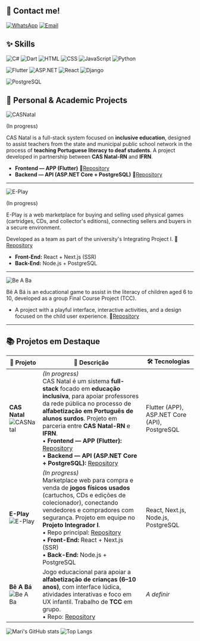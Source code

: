 ## 💌 Contact me!
[![WhatsApp](https://img.shields.io/badge/WhatsApp-A8E6CF?style=for-the-badge&logo=whatsapp&logoColor=006400)](https://wa.me/5584988594714)
[![Email](https://img.shields.io/badge/Email-FF9999?style=for-the-badge&logo=gmail&logoColor=8B0000)](mailto:araujosl.mariana@gmail.com)


## ✨ Skills
![C#](https://img.shields.io/badge/C%23-FF8DAA?style=for-the-badge&logo=c-sharp&logoColor=4B0082)
![Dart](https://img.shields.io/badge/Dart-BAA0FF?style=for-the-badge&logo=dart&logoColor=4B0082)
![HTML](https://img.shields.io/badge/HTML-A8E6CF?style=for-the-badge&logo=html5&logoColor=4B0082)
![CSS](https://img.shields.io/badge/CSS-FFD3B6?style=for-the-badge&logo=css3&logoColor=4B0082)
![JavaScript](https://img.shields.io/badge/JavaScript-FFF59D?style=for-the-badge&logo=javascript&logoColor=4B0082)
![Python](https://img.shields.io/badge/Python-87CEEB?style=for-the-badge&logo=python&logoColor=003366)

![Flutter](https://img.shields.io/badge/Flutter-7FDBFF?style=for-the-badge&logo=flutter&logoColor=003366)
![ASP.NET](https://img.shields.io/badge/ASP.NET-CDA0DD?style=for-the-badge&logo=dotnet&logoColor=4B0082)
![React](https://img.shields.io/badge/React-FF8DAA?style=for-the-badge&logo=react&logoColor=4B0082)
![Django](https://img.shields.io/badge/Django-A8E6CF?style=for-the-badge&logo=django&logoColor=4B0082)

![PostgreSQL](https://img.shields.io/badge/PostgreSQL-FFF59D?style=for-the-badge&logo=postgresql&logoColor=4B0082)



## 🌷 Personal & Academic Projects

![CASNatal](https://img.shields.io/badge/Full_Stack-CAS_Natal-FFB7C5?style=for-the-badge)  

(In progress)

CAS Natal is a full-stack system focused on **inclusive education**, designed to assist teachers from the state and municipal public school network in the process of **teaching Portuguese literacy to deaf students**.  A project developed in partnership between **CAS Natal-RN** and **IFRN**.
- **Frontend — APP (Flutter)** 🔗[Repository](https://github.com/mari-arujjo/APP-CAS-Natal) 
- **Backend — API (ASP.NET Core + PostgreSQL)** 🔗[Repository](https://github.com/mari-arujjo/CAS-Natal-Api)  
---
  
![E-Play](https://img.shields.io/badge/Front_End-E_PLAY-A8E6CF?style=for-the-badge)  

(In progress)

E-Play is a web marketplace for buying and selling used physical games (cartridges, CDs, and collector's editions), connecting sellers and buyers in a secure environment. 

Developed as a team as part of the university's Integrating Project I. 🔗 [Repository](https://github.com/ThalysRD/e-play)
- **Front-End:** React + Next.js (SSR)
- **Back-End:** Node.js + PostgreSQL  

---
![Be A Ba](https://img.shields.io/badge/Game_Development-Be_A_Ba-87CEEB?style=for-the-badge)

Bê A Bá is an educational game to assist in the literacy of children aged 6 to 10, developed as a group Final Course Project (TCC).
- A project with a playful interface, interactive activities, and a design focused on the child user experience. 🔗[Repository](https://github.com/mari-arujjo/Be-A-Ba)
---
## 📚 Projetos em Destaque

| 🧩 **Projeto** | 🧠 **Descrição** | 🛠️ **Tecnologias** |
|---|---|---|
| **CAS Natal**<br><img alt="CASNatal" src="https://img.shields.io/badge/Full_Stack-CAS_Natal-FFB7C5?style=for-the-badge"> | *(In progress)*<br>CAS Natal é um sistema **full-stack** focado em **educação inclusiva**, para apoiar professores da rede pública no processo de **alfabetização em Português de alunos surdos**. Projeto em parceria entre **CAS Natal-RN** e **IFRN**.<br>• **Frontend — APP (Flutter):** [Repository](https://github.com/mari-arujjo/APP-CAS-Natal) <br>• **Backend — API (ASP.NET Core + PostgreSQL):** [Repository](https://github.com/mari-arujjo/CAS-Natal-Api) | Flutter (APP), ASP.NET Core (API), PostgreSQL |
| **E-Play**<br><img alt="E-Play" src="https://img.shields.io/badge/Front_End-E_PLAY-A8E6CF?style=for-the-badge"> | *(In progress)*<br>Marketplace web para compra e venda de **jogos físicos usados** (cartuchos, CDs e edições de colecionador), conectando vendedores e compradores com segurança. Projeto em equipe no **Projeto Integrador I**.<br>• Repo principal: [Repository](https://github.com/ThalysRD/e-play) <br>• **Front-End:** React + Next.js (SSR) <br>• **Back-End:** Node.js + PostgreSQL | React, Next.js, Node.js, PostgreSQL |
| **Bê A Bá**<br><img alt="Be A Ba" src="https://img.shields.io/badge/Game_Development-Be_A_Ba-87CEEB?style=for-the-badge"> | Jogo educacional para apoiar a **alfabetização de crianças (6–10 anos)**, com interface lúdica, atividades interativas e foco em UX infantil. Trabalho de **TCC** em grupo. <br>• Repo: [Repository](https://github.com/mari-arujjo/Be-A-Ba) | *A definir* |


![Mari's GitHub stats](https://github-readme-stats.vercel.app/api?username=mari-arujjo&show_icons=true&theme=radical)
![Top Langs](https://github-readme-stats.vercel.app/api/top-langs/?username=mari-arujjo&layout=compact&theme=radical&langs_count=10&hide=cmake,cpp,swift,kotlin,c,dockerfile,objective-c&include_all_commits=true)

